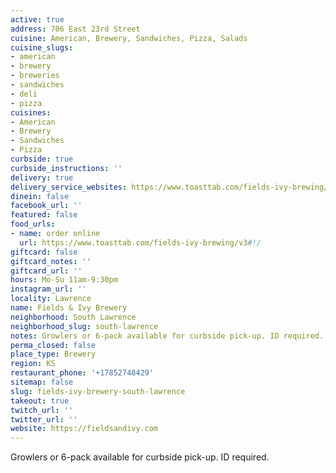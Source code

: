 ```yaml
---
active: true
address: 706 East 23rd Street
cuisine: American, Brewery, Sandwiches, Pizza, Salads
cuisine_slugs:
- american
- brewery
- breweries
- sandwiches
- deli
- pizza
cuisines:
- American
- Brewery
- Sandwiches
- Pizza
curbside: true
curbside_instructions: ''
delivery: true
delivery_service_websites: https://www.toasttab.com/fields-ivy-brewing/v3#!/
dinein: false
facebook_url: ''
featured: false
food_urls:
- name: order online
  url: https://www.toasttab.com/fields-ivy-brewing/v3#!/
giftcard: false
giftcard_notes: ''
giftcard_url: ''
hours: Mo-Su 11am-9:30pm
instagram_url: ''
locality: Lawrence
name: Fields & Ivy Brewery
neighborhood: South Lawrence
neighborhood_slug: south-lawrence
notes: Growlers or 6-pack available for curbside pick-up. ID required.
perma_closed: false
place_type: Brewery
region: KS
restaurant_phone: '+17852748429'
sitemap: false
slug: fields-ivy-brewery-south-lawrence
takeout: true
twitch_url: ''
twitter_url: ''
website: https://fieldsandivy.com
---
```


Growlers or 6-pack available for curbside pick-up. ID required.